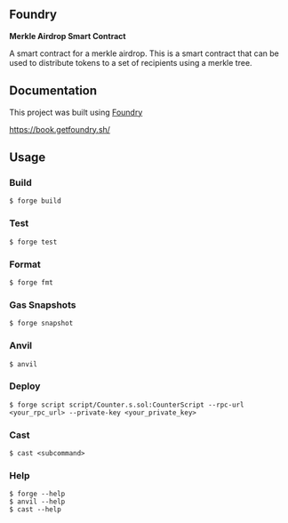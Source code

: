 ## Foundry

**Merkle Airdrop Smart Contract**

A smart contract for a merkle airdrop. This is a smart contract that can be used to distribute tokens to a set of recipients using a merkle tree.

## Documentation

This project was built using [Foundry](https://book.getfoundry.sh/)

https://book.getfoundry.sh/

## Usage

### Build

```shell
$ forge build
```

### Test

```shell
$ forge test
```

### Format

```shell
$ forge fmt
```

### Gas Snapshots

```shell
$ forge snapshot
```

### Anvil

```shell
$ anvil
```

### Deploy

```shell
$ forge script script/Counter.s.sol:CounterScript --rpc-url <your_rpc_url> --private-key <your_private_key>
```

### Cast

```shell
$ cast <subcommand>
```

### Help

```shell
$ forge --help
$ anvil --help
$ cast --help
```
